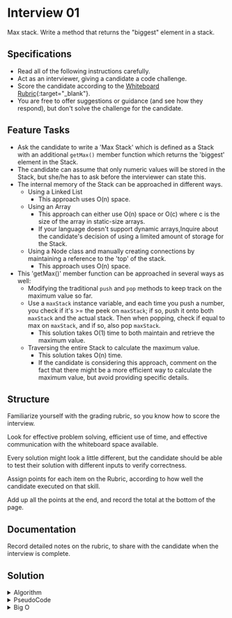# Interview 01

Max stack. Write a method that returns the "biggest" element in a stack.

## Specifications

- Read all of the following instructions carefully.
- Act as an interviewer, giving a candidate a code challenge.
- Score the candidate according to the [Whiteboard Rubric](https://docs.google.com/spreadsheets/d/1scthkmARfzAFZrSYAp6LA2coOaoWUWbSzMbtIU4jcHw){:target="_blank"}.
- You are free to offer suggestions or guidance (and see how they respond), but don't solve the challenge for the candidate.

## Feature Tasks

- Ask the candidate to write a 'Max Stack' which is defined as a Stack with an additional `getMax()` member function which returns the 'biggest' element in the Stack.
- The candidate can assume that only numeric values will be stored in the Stack, but she/he has to ask before the interviewer can state this.
- The internal memory of the Stack can be approached in different ways.
  - Using a Linked List
    - This approach uses O(n) space.
  - Using an Array
    - This approach can either use O(n) space or O(c) where c is the size of the array in static-size arrays.
    - If your language doesn't support dynamic arrays,Inquire about the candidate's decision of using a limited amount of storage for the Stack.
  - Using a Node class and manually creating connections by maintaining a reference to the 'top' of the stack.
    - This approach uses O(n) space.
- This 'getMax()' member function can be approached in several ways as well:
  - Modifying the traditional `push` and `pop` methods to keep track on the maximum value so far.
  - Use a `maxStack` instance variable, and each time you push a number, you check if it's >= the peek on `maxStack`; if so, push it onto both `maxStack` and the actual stack. Then when popping, check if equal to max on `maxStack`, and if so, also pop `maxStack`.
    - This solution takes O(1) time to both maintain and retrieve the maximum value.
  - Traversing the entire Stack to calculate the maximum value.
    - This solution takes O(n) time.
    - If the candidate is considering this approach, comment on the fact that there might be a more efficient way to calculate the maximum value, but avoid providing specific details.

## Structure

Familiarize yourself with the grading rubric, so you know how to score the interview.

Look for effective problem solving, efficient use of time, and effective communication with the whiteboard space available.

Every solution might look a little different, but the candidate should be able to test their solution with different inputs to verify correctness.

Assign points for each item on the Rubric, according to how well the candidate executed on that skill.

Add up all the points at the end, and record the total at the bottom of the page.

## Documentation

Record detailed notes on the rubric, to share with the candidate when the interview is complete.

## Solution

<details>
  <summary>Algorithm</summary>
  In order to get the largest value in a stack we can read every value in stack and track the largest number as we iterate. Using a variable to represent the largest value so far, we can use a loop iterate through our stack, comparing every value to the largest value found thus far. After all values are read and compared, we can return our variable for the largest value.
</details>
<details>
  <summary>PseudoCode</summary>
  <pre></code>algorithm MAX_STACK:
  declare stack STACK <- input
  declare number LARGEST <- null for now
  declare node CURRENT <- STACK.pop()
  while CURRENT is not null:
    if the CURRENT value is greater than the LARGEST value
        set LARGEST value to the CURRENT value
    set CURRENT to whatever is popped off the STACK
  return LARGEST</code></pre>
</details>
<details>
  <summary>Big O</summary>
  This solution has a complexity of 0(n) for time and 0(1) for space.  Our code will run longer with linear growth, the more values are in the input Stack the more values we have to read and compare.  Our space is constant,  we are only storing a single number and updating that single value whenever we find a value that is larger.
</details>
